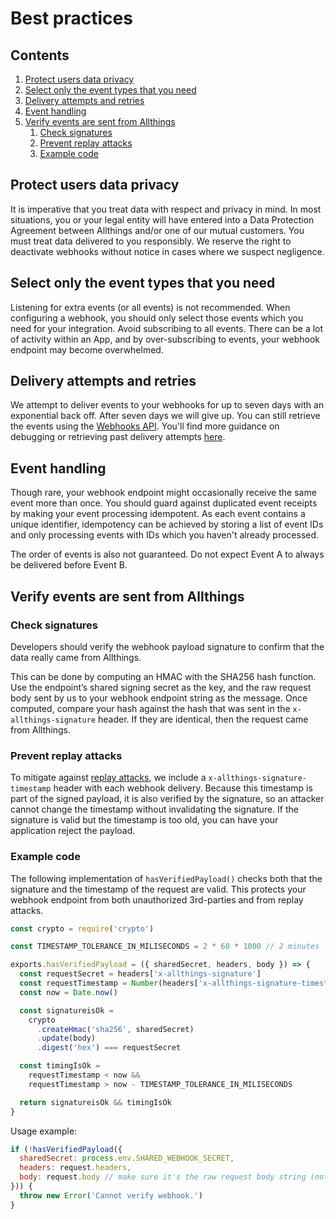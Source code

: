 # Best practices

## Contents

1. [Protect users data privacy](#protect-users-data-privacy)
1. [Select only the event types that you need](#select-only-the-event-types-that-you-need)
1. [Delivery attempts and retries](#delivery-attempts-and-retries)
1. [Event handling](#event-handling)
1. [Verify events are sent from Allthings](#verify-events-are-sent-from-allthings)
   1. [Check signatures](#check-signatures)
   1. [Prevent replay attacks](#prevent-replay-attacks)
   1. [Example code](#example-code)


## Protect users data privacy

It is imperative that you treat data with respect and privacy in mind. In most situations, you or your legal entity will have entered into a Data Protection Agreement between Allthings and/or one of our mutual customers. You must treat data delivered to you responsibly. We reserve the right to deactivate webhooks without notice in cases where we suspect negligence.


## Select only the event types that you need

Listening for extra events (or all events) is not recommended. When configuring a webhook, you should only select those events which you need for your integration. Avoid subscribing to all events. There can be a lot of activity within an App, and by over-subscribing to events, your webhook endpoint may become overwhelmed.


## Delivery attempts and retries

We attempt to deliver events to your webhooks for up to seven days with an exponential back off. After seven days we will give up. You can still retrieve the events using the [Webhooks API](../apis/webhooks.md). You'll find more guidance on debugging or retrieving past delivery attempts [here](./build-webhooks.md#debugging-delivery-issues).


## Event handling

Though rare, your webhook endpoint might occasionally receive the same event more than once. You should guard against duplicated event receipts by making your event processing idempotent. As each event contains a unique identifier, idempotency can be achieved by storing a list of event IDs and only processing events with IDs which you haven't already processed.

The order of events is also not guaranteed. Do not expect Event A to always be delivered before Event B.


## Verify events are sent from Allthings

### Check signatures

Developers should verify the webhook payload signature to confirm that the data really came from Allthings.

This can be done by computing an HMAC with the SHA256 hash function. Use the endpoint’s shared signing secret as the key, and the raw request body sent by us to your webhook endpoint string as the message. Once computed, compare your hash against the hash that was sent in the `x-allthings-signature` header. If they are identical, then the request came from Allthings.


### Prevent replay attacks

To mitigate against [replay attacks](https://en.wikipedia.org/wiki/Replay_attack), we include a `x-allthings-signature-timestamp` header with each webhook delivery. Because this timestamp is part of the signed payload, it is also verified by the signature, so an attacker cannot change the timestamp without invalidating the signature. If the signature is valid but the timestamp is too old, you can have your application reject the payload.


### Example code

The following implementation of `hasVerifiedPayload()` checks both that the signature and the timestamp of the request are valid. This protects your webhook endpoint from both unauthorized 3rd-parties and from replay attacks.

```javascript
const crypto = require('crypto')

const TIMESTAMP_TOLERANCE_IN_MILISECONDS = 2 * 60 * 1000 // 2 minutes

exports.hasVerifiedPayload = ({ sharedSecret, headers, body }) => {
  const requestSecret = headers['x-allthings-signature']
  const requestTimestamp = Number(headers['x-allthings-signature-timestamp'])
  const now = Date.now()

  const signatureisOk =
    crypto
      .createHmac('sha256', sharedSecret)
      .update(body)
      .digest('hex') === requestSecret

  const timingIsOk =
    requestTimestamp < now &&
    requestTimestamp > now - TIMESTAMP_TOLERANCE_IN_MILISECONDS

  return signatureisOk && timingIsOk
}
```

Usage example:

```javascript
if (!hasVerifiedPayload({
  sharedSecret: process.env.SHARED_WEBHOOK_SECRET,
  headers: request.headers,
  body: request.body // make sure it's the raw request body string (not the parsed JSON)
})) {
  throw new Error('Cannot verify webhook.')
}
```
